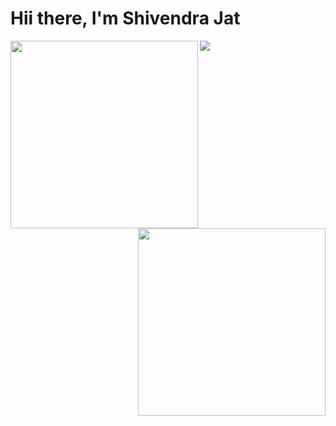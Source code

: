 # Hii there, I'm Shivendra Jat
<img align="left" width="300" src="https://github-readme-stats.vercel.app/api?username=SHIVENDRA8004&show_icons=true&theme=radical" />
<img align="right" width="300"  src="https://github-readme-stats.vercel.app/api/top-langs/?username=SHIVENDRA8004&layout=compact" />
<img src="https://img.shields.io/badge/Brave-FB542B?style=for-the-badge&logo=Brave&logoColor=white" />
